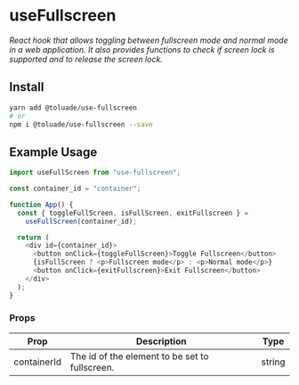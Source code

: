 # useFullscreen

_React hook that allows toggling between fullscreen mode and normal mode in a web application. It also provides functions to check if screen lock is supported and to release the screen lock._

## Install

```sh
yarn add @toluade/use-fullscreen
# or
npm i @toluade/use-fullscreen --save
```

## Example Usage

```js
import useFullScreen from "use-fullscreen";

const container_id = "container";

function App() {
  const { toggleFullScreen, isFullScreen, exitFullscreen } =
    useFullScreen(container_id);

  return (
    <div id={container_id}>
      <button onClick={toggleFullScreen}>Toggle Fullscreen</button>
      {isFullScreen ? <p>Fullscreen mode</p> : <p>Normal mode</p>}
      <button onClick={exitFullscreen}>Exit Fullscreen</button>
    </div>
  );
}
```

### Props

| Prop        | Description                                    | Type   |
| ----------- | ---------------------------------------------- | ------ |
| containerId | The id of the element to be set to fullscreen. | string |
